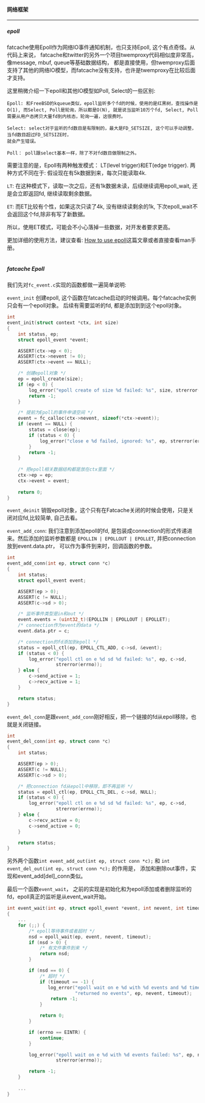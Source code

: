 #### 网络框架 ####

------------------------

##### epoll #####

fatcache使用Epoll作为网络IO事件通知机制，也只支持Epoll, 这个有点奇怪。从代码上来说，
fatcache和twitter的另外一个项目twemproxy代码相似度非常高，像message, mbuf, queue等基础数据结构，
都是直接使用，但twemproxy后面支持了其他的网络IO模型，而fatcache没有支持，也许是twemproxy在比较后面才支持。

这里稍微介绍一下epoll和其他IO模型如Poll, Select的一些区别:

```
Epoll: 和FreeBSD的kqueue类似，epoll监听多个fd的时候，使用的是红黑树，查找操作是O(1), 而Select, Poll是轮询，所以都是O(N), 就是说当监听10万个fd, Select, Poll需要从用户态拷贝大量fd到内核态，轮询一遍，这很费时。

Select: select对于监听的fd数目是有限制的，最大是FD_SETSIZE, 这个可以手动调整，当fd数目超过FD_SETSIZE时，
就会产生错误。

Poll： poll跟select基本一样，除了不对fd数目做限制之外。
```

需要注意的是，Epoll有两种触发模式： LT(level trigger)和ET(edge trigger). 两种方式不同在于:
假设现在有5k数据到来，每次只能读取4k.

`LT`: 在这种模式下，读取一次之后，还有1k数据未读，后续继续调用epoll_wait, 还是会立即返回fd, 继续读取剩余数据。

`ET`: 而ET比较有个性，如果这次只读了4k, 没有继续读剩余的1k, 下次epoll_wait不会返回这个fd,除非有写了新数据。

所以，使用ET模式，可能会不小心落掉一些数据，对开发者要求更高。

更加详细的使用方法，建议查看: [How to use epoll](https://banu.com/blog/2/how-to-use-epoll-a-complete-example-in-c/)这篇文章或者直接查看man手册。
<br />
<br />

##### fatcache Epoll #####

我们先对`fc_event.c`实现的函数都做一遍简单说明:

`event_init` 创建epoll, 这个函数在fatcache启动的时候调用。每个fatcache实例只会有一个epoll对象。
后续有需要监听的fd, 都是添加到到这个epoll对象。
```c
int
event_init(struct context *ctx, int size)
{
    int status, ep; 
    struct epoll_event *event;

    ASSERT(ctx->ep < 0); 
    ASSERT(ctx->nevent != 0); 
    ASSERT(ctx->event == NULL);

    /* 创建epoll对象 */
    ep = epoll_create(size);
    if (ep < 0) {
        log_error("epoll create of size %d failed: %s", size, strerror(errno));
        return -1; 
    }   

    /* 提前为Epoll的事件申请空间 */
    event = fc_calloc(ctx->nevent, sizeof(*ctx->event));
    if (event == NULL) {
        status = close(ep);
        if (status < 0) {
            log_error("close e %d failed, ignored: %s", ep, strerror(errno));
        }   
        return -1; 
    }   
    
    /* 把epoll相关数据结构都是放在ctx里面 */
    ctx->ep = ep; 
    ctx->event = event;
    
    return 0;   
}
```

`event_deinit` 销毁epoll对象，这个只有在Fatcache关闭的时候会使用，只是关闭对应fd,比较简单, 自己去看。

`event_add_conn`: 我们注意到添加epoll的fd, 是包装成connection的形式传递进来。然后添加的监听参数都是
`EPOLLIN | EPOLLOUT | EPOLLET`, 并把connection放到event.data.ptr， 可以作为事件到来时，回调函数的参数。
```c
int
event_add_conn(int ep, struct conn *c)
{
    int status;
    struct epoll_event event;

    ASSERT(ep > 0);
    ASSERT(c != NULL);
    ASSERT(c->sd > 0);

    /* 监听事件类型是in和out */
    event.events = (uint32_t)(EPOLLIN | EPOLLOUT | EPOLLET);
    /* connection作为event的data */
    event.data.ptr = c;

    /* connection的fd添加到epoll */
    status = epoll_ctl(ep, EPOLL_CTL_ADD, c->sd, &event);
    if (status < 0) {
        log_error("epoll ctl on e %d sd %d failed: %s", ep, c->sd,
                  strerror(errno));
    } else {
        c->send_active = 1;
        c->recv_active = 1;
    }

    return status;
}
```

`event_del_conn`是跟`event_add_conn`刚好相反，把一个链接的fd从epoll移除，也就是关闭链接。

```c
int
event_del_conn(int ep, struct conn *c)
{
    int status;

    ASSERT(ep > 0);
    ASSERT(c != NULL);
    ASSERT(c->sd > 0);

    /* 把connection fd从epoll中移除，即不再监听 */
    status = epoll_ctl(ep, EPOLL_CTL_DEL, c->sd, NULL);
    if (status < 0) {
        log_error("epoll ctl on e %d sd %d failed: %s", ep, c->sd,
                  strerror(errno));
    } else {
        c->recv_active = 0;
        c->send_active = 0;
    }

    return status;
}
```

另外两个函数`int event_add_out(int ep, struct conn *c);` 和 `int event_del_out(int ep, struct conn *c);` 的作用是，
添加和删除out事件，实现和event_add[del]_conn类似。

最后一个函数`event_wait`， 之前的实现是初始化和为epoll添加或者删除监听的fd，epoll真正的监听是从event_wait开始。
```c
int event_wait(int ep, struct epoll_event *event, int nevent, int timeout)
{
    ...
    for (;;) {
        /* epoll等待事件或者超时 */
        nsd = epoll_wait(ep, event, nevent, timeout);
        if (nsd > 0) {
            /* 有文件事件到来 */
            return nsd;
        }

        if (nsd == 0) {
            /* 超时 */
            if (timeout == -1) {
               log_error("epoll wait on e %d with %d events and %d timeout "
                         "returned no events", ep, nevent, timeout);
                return -1;
            }

            return 0;
        }

        if (errno == EINTR) {
            continue;
        }

        log_error("epoll wait on e %d with %d events failed: %s", ep, nevent,
                  strerror(errno));

        return -1;
    }
    
    ...
}
```
